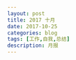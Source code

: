 ```yaml
---
layout: post
title: 2017 十月 
date: 2017-10-25
categories: blog
tags: [工作,自我,总结]
description: 月报
---
```




